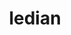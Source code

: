 ---
id: 166
title: ledian
types: [bug,flying]
image: https://raw.githubusercontent.com/PokeAPI/sprites/master/sprites/pokemon/166.png
---